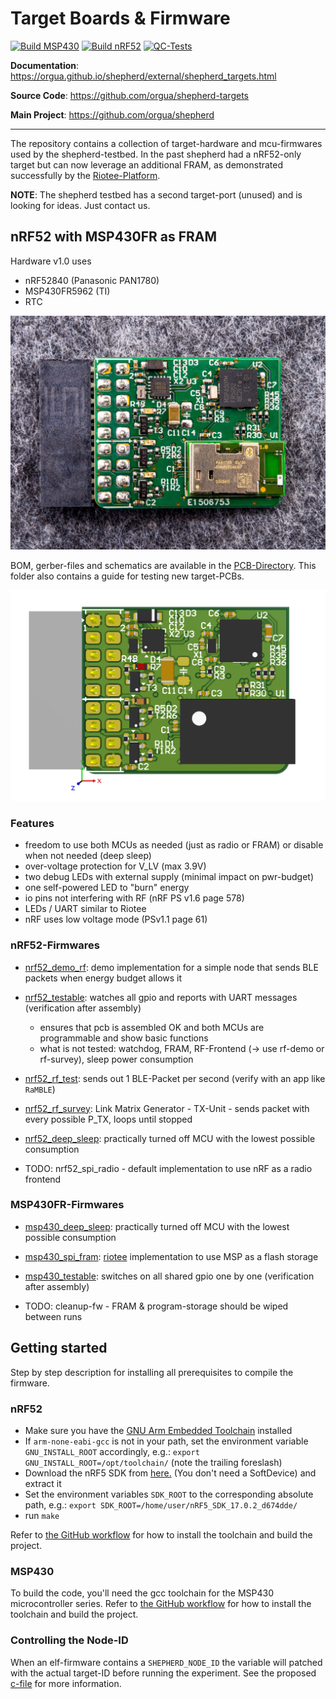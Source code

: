# Target Boards & Firmware

[![Build MSP430](https://github.com/orgua/shepherd-targets/actions/workflows/build_msp.yml/badge.svg)](https://github.com/orgua/shepherd-targets/actions/workflows/build_msp.yml)
[![Build nRF52](https://github.com/orgua/shepherd-targets/actions/workflows/build_nrf.yml/badge.svg)](https://github.com/orgua/shepherd-targets/actions/workflows/build_nrf.yml)
[![QC-Tests](https://github.com/orgua/shepherd-targets/actions/workflows/qc_tests.yml/badge.svg)](https://github.com/orgua/shepherd-targets/actions/workflows/qc_tests.yml)

**Documentation**: <https://orgua.github.io/shepherd/external/shepherd_targets.html>

**Source Code**: <https://github.com/orgua/shepherd-targets>

**Main Project**: <https://github.com/orgua/shepherd>

---

The repository contains a collection of target-hardware and mcu-firmwares used by the shepherd-testbed. In the past shepherd had a nRF52-only target but can now leverage an additional FRAM, as demonstrated successfully by the
[Riotee-Platform](https://www.riotee.nessie-circuits.de).

**NOTE**: The shepherd testbed has a second target-port (unused) and is looking for ideas. Just contact us.

## nRF52 with MSP430FR as FRAM

Hardware v1.0 uses

- nRF52840 (Panasonic PAN1780)
- MSP430FR5962 (TI)
- RTC

![Target_nRF_MSP430](./media/shepherd_nRF_FRAM_Target_v1.0_photo_front_with_header.jpg)

BOM, gerber-files and schematics are available in the [PCB-Directory](https://github.com/orgua/shepherd-targets/tree/main/hardware). This folder also contains a guide for testing new target-PCBs.

![Target_nRF_MSP430_render](./media/pcb_rendering_nRF_MSRP430_FRAM_Target.png)

### Features

- freedom to use both MCUs as needed (just as radio or FRAM) or disable when not needed (deep sleep)
- over-voltage protection for V_LV (max 3.9V)
- two debug LEDs with external supply (minimal impact on pwr-budget)
- one self-powered LED to "burn" energy
- io pins not interfering with RF (nRF PS v1.6 page 578)
- LEDs / UART similar to Riotee
- nRF uses low voltage mode (PSv1.1 page 61)

### nRF52-Firmwares

- [nrf52_demo_rf](https://github.com/orgua/shepherd-targets/tree/main/nrf52_demo_rf): demo implementation for a simple node that sends BLE packets when energy budget allows it
- [nrf52_testable](https://github.com/orgua/shepherd-targets/tree/main/nrf52_testable): watches all gpio and reports with UART messages (verification after assembly)
  - ensures that pcb is assembled OK and both MCUs are programmable and show basic functions
  - what is not tested: watchdog, FRAM, RF-Frontend (-> use rf-demo or rf-survey), sleep power consumption
- [nrf52_rf_test](https://github.com/orgua/shepherd-targets/tree/main/nrf52_rf_test): sends out 1 BLE-Packet per second (verify with an app like `RaMBLE`)
- [nrf52_rf_survey](https://github.com/orgua/shepherd-targets/tree/main/nrf52_rf_survey): Link Matrix Generator - TX-Unit - sends packet with every possible P_TX, loops until stopped
- [nrf52_deep_sleep](https://github.com/orgua/shepherd-targets/tree/main/nrf52_deep_sleep): practically turned off MCU with the lowest possible consumption

- TODO: nrf52_spi_radio - default implementation to use nRF as a radio frontend

### MSP430FR-Firmwares

- [msp430_deep_sleep](https://github.com/orgua/shepherd-targets/tree/main/msp430_deep_sleep): practically turned off MCU with the lowest possible consumption
- [msp430_spi_fram](https://github.com/orgua/shepherd-targets/tree/main/msp430_spi_fram): [riotee](https://github.com/NessieCircuits/Riotee_MSP430Fram) implementation to use MSP as a flash storage
- [msp430_testable](https://github.com/orgua/shepherd-targets/tree/main/msp430_testable): switches on all shared gpio one by one (verification after assembly)

- TODO: cleanup-fw - FRAM & program-storage should be wiped between runs

## Getting started

Step by step description for installing all prerequisites to compile the firmware.

### nRF52

- Make sure you have the [GNU Arm Embedded Toolchain](https://developer.arm.com/tools-and-software/open-source-software/developer-tools/gnu-toolchain/gnu-rm/downloads) installed
- If `arm-none-eabi-gcc` is not in your path, set the environment variable `GNU_INSTALL_ROOT` accordingly, e.g.: `export GNU_INSTALL_ROOT=/opt/toolchain/` (note the trailing foreslash)
- Download the nRF5 SDK from [here.](https://www.nordicsemi.com/Software-and-tools/Software/nRF5-SDK/Download) (You don't need a SoftDevice) and extract it
- Set the environment variables `SDK_ROOT` to the corresponding absolute path, e.g.: `export SDK_ROOT=/home/user/nRF5_SDK_17.0.2_d674dde/`
- run `make`

Refer to [the GitHub workflow](https://github.com/orgua/shepherd-targets/tree/main/.github/workflows/build_nrf.yml) for how to install the toolchain and build the project.

### MSP430

To build the code, you'll need the gcc toolchain for the MSP430 microcontroller series. Refer to [the GitHub workflow](https://github.com/orgua/shepherd-targets/tree/main/.github/workflows/build_msp.yml) for how to install the toolchain and build the project.

### Controlling the Node-ID

When an elf-firmware contains a ``SHEPHERD_NODE_ID`` the variable will patched with the actual target-ID before running the experiment. See the proposed [c-file](https://github.com/orgua/shepherd-targets/tree/main/nrf52_demo_rf/src/shepherd_node_id.c) for more information.
